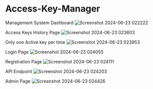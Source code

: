 # Access-Key-Manager

Management System Dashboard
![Screenshot 2024-06-23 022222](https://github.com/Urameshi53/Access-Key-Manager/assets/84080570/386990a1-6a77-469c-8e48-9e2c3a29406e)

Access Keys History Page
![Screenshot 2024-06-23 023603](https://github.com/Urameshi53/Access-Key-Manager/assets/84080570/19031039-3b1f-4524-b859-fdd9d68df334)

Only one Active key per time
![Screenshot 2024-06-23 023953](https://github.com/Urameshi53/Access-Key-Manager/assets/84080570/4b116eb8-6207-40be-b795-7858fe0b6c1d)

Login Page
![Screenshot 2024-06-23 024055](https://github.com/Urameshi53/Access-Key-Manager/assets/84080570/8c97522a-8ae9-4902-8bad-4a36135c66ff)

Registration Page
![Screenshot 2024-06-23 024111](https://github.com/Urameshi53/Access-Key-Manager/assets/84080570/17d3fa9b-4d98-48e9-8162-b272180ed127)

API Endpoint
![Screenshot 2024-06-23 024203](https://github.com/Urameshi53/Access-Key-Manager/assets/84080570/29f7b952-8675-4609-9ac2-d6f630a1f904)

Admin Page
![Screenshot 2024-06-23 024426](https://github.com/Urameshi53/Access-Key-Manager/assets/84080570/ff1dc7d9-341b-4dab-807e-c144515ba670)
